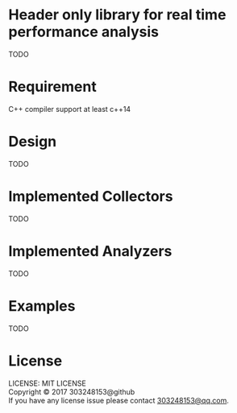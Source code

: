 # Header only library for real time performance analysis

TODO

# Requirement

C++ compiler support at least c++14

# Design

TODO

# Implemented Collectors

TODO

# Implemented Analyzers

TODO

# Examples

TODO

# License

LICENSE: MIT LICENSE<br/>
Copyright © 2017 303248153@github<br/>
If you have any license issue please contact 303248153@qq.com.

